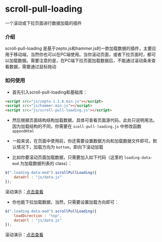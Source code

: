 # scroll-pull-loading
一个滚动或下拉页面进行数据加载的插件

### 介绍

scroll-pull-loading 是基于zepto.js和hammer.js的一款加载数据的插件，主要应用于移动端，当然你也可以在PC端使用。当你滚动页面，或者下拉页面时，都可以加载数据。需要注意的是，在PC端下拉页面加载数据后，不能通过滚动条来查看数据，需要通过鼠标拖动

### 如何使用

- 首先引入scroll-pull-loading和基础库：

```html
<script src="js/zepto-1.1.6.min.js"></script>
<script src="js/hammer.min.js"></script>
<script src="js/scroll-pull-loading.js"></script>
```

- 然后根据页面结构结构加载数据，具体可查看页面源代码，此处只说明用法。因为加载结构的不同，你需要在 `scoll-pull-loading.js` 中修改函数 `appendHtml`
 
- 一般来说，在页面中使用前，你还需要设置数据方向和加载数据文件即可。默认情况下，加载方向为 `bottom`，即向下滚动加载

- 比如你要滚动页面加载数据，只需要加入如下代码（这里的 `loading-data-mod` 为加载数据列表的 class）：

```javascript
$(".loading-data-mod").scrollPullLoading({
    dataUrl : "js/data.js"
});
```

滚动演示：[点击查看](http://joy-yi0905.github.io/scroll-pull-loading/loading-row-scroll.html)

- 你也能下拉加载数据，当然，只需要设置加载方向即可：

```javascript
$(".loading-data-mod").scrollPullLoading({
    loadDirection : "top",
    dataUrl : "js/data.js"
});
```

滚动演示：[点击查看](http://joy-yi0905.github.io/scroll-pull-loading/loading-row-pull.html)
